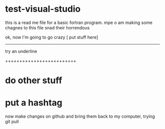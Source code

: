 # test-visual-studio
this is a read me file for a basic fortran program.
mpe o am making some chagnes to this file snad their horrendous

ok, now I'm going to go crazy
[ put stuff here] 

--------------------------------

try an underline

+++++++++++++++++++++++++

do other stuff
=================================
# put a hashtag

now make changes on github and bring them back to my computer, trying git pull
